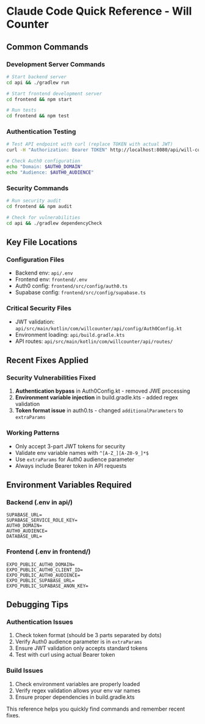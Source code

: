 # Claude Code Quick Reference - Will Counter

## Common Commands

### Development Server Commands
```bash
# Start backend server
cd api && ./gradlew run

# Start frontend development server
cd frontend && npm start

# Run tests
cd frontend && npm test
```

### Authentication Testing
```bash
# Test API endpoint with curl (replace TOKEN with actual JWT)
curl -H "Authorization: Bearer TOKEN" http://localhost:8080/api/will-counts/today

# Check Auth0 configuration
echo "Domain: $AUTH0_DOMAIN"
echo "Audience: $AUTH0_AUDIENCE"
```

### Security Commands  
```bash
# Run security audit
cd frontend && npm audit

# Check for vulnerabilities
cd api && ./gradlew dependencyCheck
```

## Key File Locations

### Configuration Files
- Backend env: `api/.env`
- Frontend env: `frontend/.env` 
- Auth0 config: `frontend/src/config/auth0.ts`
- Supabase config: `frontend/src/config/supabase.ts`

### Critical Security Files
- JWT validation: `api/src/main/kotlin/com/willcounter/api/config/Auth0Config.kt`
- Environment loading: `api/build.gradle.kts`
- API routes: `api/src/main/kotlin/com/willcounter/api/routes/`

## Recent Fixes Applied

### Security Vulnerabilities Fixed
1. **Authentication bypass** in Auth0Config.kt - removed JWE processing
2. **Environment variable injection** in build.gradle.kts - added regex validation  
3. **Token format issue** in auth0.ts - changed `additionalParameters` to `extraParams`

### Working Patterns
- Only accept 3-part JWT tokens for security
- Validate env variable names with `^[A-Z_][A-Z0-9_]*$`
- Use `extraParams` for Auth0 audience parameter
- Always include Bearer token in API requests

## Environment Variables Required

### Backend (.env in api/)
```
SUPABASE_URL=
SUPABASE_SERVICE_ROLE_KEY=
AUTH0_DOMAIN=
AUTH0_AUDIENCE=
DATABASE_URL=
```

### Frontend (.env in frontend/)
```
EXPO_PUBLIC_AUTH0_DOMAIN=
EXPO_PUBLIC_AUTH0_CLIENT_ID=
EXPO_PUBLIC_AUTH0_AUDIENCE=
EXPO_PUBLIC_SUPABASE_URL=
EXPO_PUBLIC_SUPABASE_ANON_KEY=
```

## Debugging Tips

### Authentication Issues
1. Check token format (should be 3 parts separated by dots)
2. Verify Auth0 audience parameter is in `extraParams`
3. Ensure JWT validation only accepts standard tokens
4. Test with curl using actual Bearer token

### Build Issues
1. Check environment variables are properly loaded
2. Verify regex validation allows your env var names
3. Ensure proper dependencies in build.gradle.kts

This reference helps you quickly find commands and remember recent fixes.
